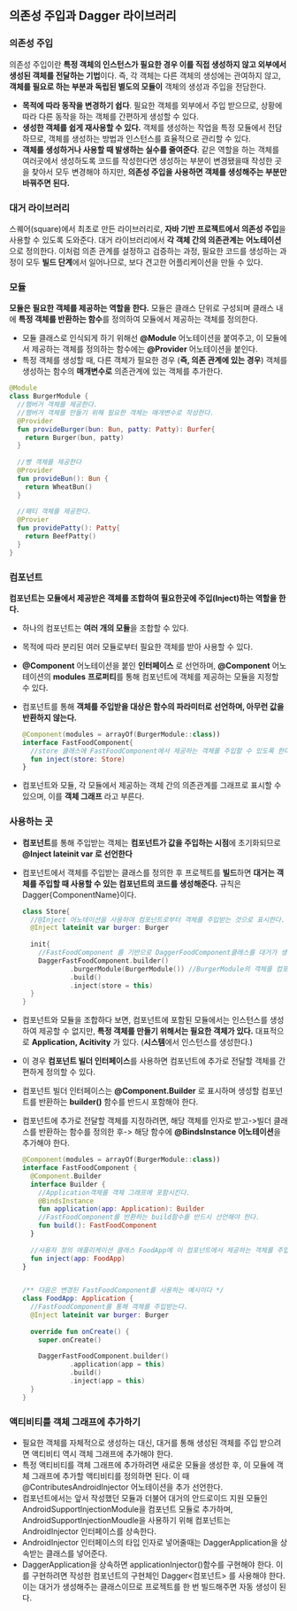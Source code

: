 ## 의존성 주입과 Dagger 라이브러리

### 의존성 주입

의존성 주입이란 **특정 객체의 인스턴스가 필요한 경우 이를 직접 생성하지 않고 외부에서 생성된 객체를 전달하는 기법**이다. 즉, 각 객체는 다른 객체의 생성에는 관여하지 않고, **객체를 필요로 하는 부분과 독립된 별도의 모듈이** 객체의 생성과 주입을 전담한다.

- **목적에 따라 동작을 변경하기 쉽다**. 필요한 객체를 외부에서 주입 받으므로, 상황에 따라 다른 동작을 하는 객체를 간편하게 생성할 수 있다.
- **생성한 객체를 쉽게 재사용할 수 있다.** 객체를 생성하는 작업을 특정 모듈에서 전담하므로, 객체를 생성하는 방법과 인스턴스를 효율적으로 관리할 수 있다.
- **객체를 생성하거나 사용할 때 발생하는 실수를 줄여준다**. 같은 역할을 하는 객체를 여러곳에서 생성하도록 코드를 작성한다면 생성하는 부분이 변경됐을때 작성한 곳을 찾아서 모두 변경해야 하지만, **의존성 주입을 사용하면 객체를 생성해주는 부분만 바꿔주면 된다.**



### 대거 라이브러리

스퀘어(square)에서 최초로 만든 라이브러리로, **자바 기반 프로젝트에서 의존성 주입**을 사용할 수 있도록 도와준다. 대거 라이브러리에서 **각 객체 간의 의존관계는** **어노테이션**으로 정의한다. 이처럼 의존 관계를 설정하고 검증하는 과정, 필요한 코드를 생성하는 과정이 모두 **빌드 단계**에서 일어나므로, 보다 견고한 어플리케이션을 만들 수 있다.

### 모듈

**모듈은 필요한 객체를 제공하는 역할을 한다.** 모듈은 클래스 단위로 구성되며 클래스 내에 **특정 객체를 반환하는 함수**를 정의하여 모듈에서 제공하는 객체를 정의한다.

- 모듈 클래스로 인식되게 하기 위해선 **@Module** 어노테이션을 붙여주고, 이 모듈에서 제공하는 객체를 정의하는 함수에는 **@Provider** 어노테이션을 붙인다. 
- 특정 객체를 생성할 때, 다른 객체가 필요한 경우 (**즉, 의존 관계에 있는 경우**) 객체를 생성하는 함수의 **매개변수로** 의존관계에 있는 객체를 추가한다. 

```kotlin
@Module
class BurgerModule {
  //햄버거 객체를 제공한다.
  //햄버거 객체를 만들기 위해 필요한 객체는 매개변수로 작성한다.
  @Provider
  fun provideBurger(bun: Bun, patty: Patty): Burfer{
    return Burger(bun, patty)
  }
  
  //빵 객체를 제공한다
  @Provider
  fun provideBun(): Bun {
    return WheatBun()
  }
  
  //패티 객체를 제공한다.
  @Provier
  fun providePatty(): Patty{
    return BeefPatty()
  }
}
```



### 컴포넌트 

**컴포넌트는 모듈에서 제공받은 객체를 조합하여 필요한곳에 주입(Inject)하는 역할을 한다.**

- 하나의 컴포넌트는 **여러 개의 모듈**을 조합할 수 있다.

- 목적에 따라 분리된 여러 모듈로부터 필요한 객체를 받아 사용할 수 있다.

- **@Component** 어노테이션을 붙인 **인터페이스** 로 선언하며, **@Component** 어노테이션의 **modules** **프로퍼티**를 통해 컴포넌트에 객체를 제공하는 모듈을 지정할 수 있다.

- 컴포넌트를 통해 **객체를 주입받을 대상은 함수의 파라미터로 선언하며, 아무런 값을 반환하지 않는다.** 

	```kotlin
	@Component(modules = arrayOf(BurgerModule::class))
	interface FastFoodComponent{
	  //store 클래스에 FastFoodComponent에서 제공하는 객체를 주입할 수 있도록 한다.
	  fun inject(store: Store)
	}
	```

- 컴포넌트와 모듈, 각 모듈에서 제공하는 객체 간의 의존관계를 그래프로 표시할 수 있으며, 이를 **객체 그래프** 라고 부른다.



### 사용하는 곳

- **컴포넌트**를 통해 주입받는 객체는 **컴포넌트가 값을 주입하는 시점**에 초기화되므로 **@Inject lateinit var 로 선언한다**

- 컴포넌트에서 객체를 주입받는 클래스를 정의한 후 프로젝트를 **빌드**하면 **대거는 객체를 주입할 때 사용할 수 있는 컴포넌트의 코드를 생성해준다.** 규칙은 Dagger{ComponentName}이다.

	```kotlin
	class Store{
	  //@Inject 어노테이션을 사용하여 컴포넌트로부터 객체를 주입받는 것으로 표시한다.
	  @Inject lateinit var burger: Burger
	  
	  init{
	    //FastFoodComponent 를 기반으로 DaggerFoodComponent클래스를 대거가 생성한다.
	    DaggerFastFoodComponent.builder()
	    		.burgerModule(BurgerModule()) //BurgerModule의 객체를 컴포넌트에 전달한다.
	    		.build()
	    		.inject(store = this)
	  }
	}
	```

- 컴포넌트와 모듈을 조합하다 보면, 컴포넌트에 포함된 모듈에서는 인스턴스를 생성하여 제공할 수 없지만, **특정 객체를 만들기 위해서는 필요한 객체가 있다.** 대표적으로 **Application, Acitivity** 가 있다. (**시스템**에서 인스턴스를 생성한다.)

- 이 경우 **컴포넌트 빌더 인터페이스**를 사용하면 컴포넌트에 추가로 전달할 객체를 간편하게 정의할 수 있다.

- 컴포넌트 빌더 인터페이스는 **@Component.Builder** 로 표시하며 생성할 컴포넌트를 반환하는 **builder()** 함수를 반드시 포함해야 한다.

- 컴포넌트에 추가로 전달할 객체를 지정하려면, 해당 객체를 인자로 받고->빌더 클래스를 반환하는 함수를 정의한 후-> 해당 함수에 **@BindsInstance 어노테이션**을 추가해야 한다. 

	```kotlin
	@Component(modules = arrayOf(BurgerModule::class))
	interface FastFoodComponent {
	  @Component.Builder 
	  interface Builder {
	    //Application객체를 객체 그래프에 포함시킨다.
	    @BindsInstance
	    fun application(app: Application): Builder
	    //FastFoodComponent를 반환하는 build함수를 반드시 선언해야 한다.
	    fun build(): FastFoodComponent
	  }
	  
	  //사용자 정의 애플리케이션 클래스 FoodApp에 이 컴포넌트에서 제공하는 객체를 주입할 수 있도록 한다.
	  fun inject(app: FoodApp)
	}
	
	
	/** 다음은 변경된 FastFoodComponent를 사용하는 예시이다 */
	class FoodApp: Application {
	  //FastFoodComponent를 통해 객체를 주입받는다.
	  @Inject lateinit var burger: Burger
	  
	  override fun onCreate() {
	    super.onCreate()
	    
	    DaggerFastFoodComponent.builder()
	    		.application(app = this)
	    		.build()
	    		.inject(app = this)
	  }
	}
	```



### 액티비티를 객체 그래프에 추가하기

- 필요한 객체를 자체적으로 생성하는 대신, 대거를 통해 생성된 객체를 주입 받으려면 액티비티 역시 객체 그래프에 추가해야 한다.
- 특정 액티비티를 객체 그래프에 추가하려면 새로운 모듈을 생성한 후, 이 모듈에 객체 그래프에 추가할 액티비티를 정의하면 된다. 이 때 @ContributesAndroidInjector 어노테이션을 추가 선언한다. 
- 컴포넌트에서는 앞서 작성했던 모듈과 더불어 대거의 안드로이드 지원 모듈인 AndroidSupportInjectionModule을 컴포넌트 모듈로 추가하며, AndroidSupportInjectionMoudle을 사용하기 위해 컴포넌트는 AndroidInjector 인터페이스를 상속한다. 
- AndroidInjector 인터페이스의 타입 인자로 넣어줄때는 DaggerApplication을 상속받는 클래스를 넣어준다.
- DaggerApplication을 상속하면 applicationInjector()함수를 구현해야 한다. 이를 구현하려면 작성한 컴포넌트의 구현체인 Dagger<컴포넌트> 를 사용해야 한다. 이는 대거가 생성해주는 클래스이므로 프로젝트를 한 번 빌드해주면 자동 생성이 된다. 
